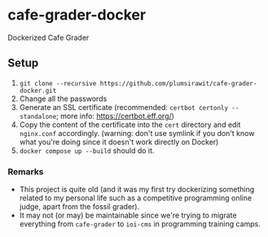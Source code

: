 # cafe-grader-docker
Dockerized Cafe Grader

## Setup
1. `git clone --recursive https://github.com/plumsirawit/cafe-grader-docker.git`
2. Change all the passwords
3. Generate an SSL certificate (recommended: `certbot certonly --standalone`; more info: https://certbot.eff.org/)
4. Copy the content of the certificate into the `cert` directory and edit `nginx.conf` accordingly. (warning: don't use symlink if you don't know what you're doing since it doesn't work directly on Docker)
5. `docker compose up --build` should do it.

### Remarks
- This project is quite old (and it was my first try dockerizing something related to my personal life such as a competitive programming online judge, apart from the fossil grader).
- It may not (or may) be maintainable since we're trying to migrate everything from `cafe-grader` to `ioi-cms` in programming training camps.
